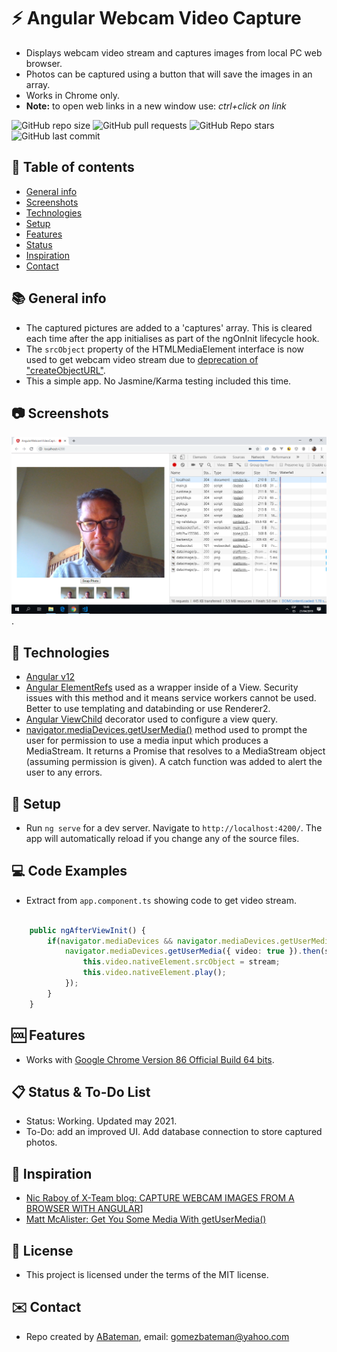 # :zap: Angular Webcam Video Capture

* Displays webcam video stream and captures images from local PC web browser.
* Photos can be captured using a button that will save the images in an array.
* Works in Chrome only.
* **Note:** to open web links in a new window use: _ctrl+click on link_

![GitHub repo size](https://img.shields.io/github/repo-size/AndrewJBateman/angular-webcam-video-capture?style=plastic)
![GitHub pull requests](https://img.shields.io/github/issues-pr/AndrewJBateman/angular-webcam-video-capture?style=plastic)
![GitHub Repo stars](https://img.shields.io/github/stars/AndrewJBateman/angular-webcam-video-capture?style=plastic)
![GitHub last commit](https://img.shields.io/github/last-commit/AndrewJBateman/angular-webcam-video-capture?style=plastic)

## :page_facing_up: Table of contents

* [General info](#general-info)
* [Screenshots](#screenshots)
* [Technologies](#technologies)
* [Setup](#setup)
* [Features](#features)
* [Status](#status)
* [Inspiration](#inspiration)
* [Contact](#contact)

## :books: General info

* The captured pictures are added to a 'captures' array. This is cleared each time after the app initialises as part of the ngOnInit lifecycle hook.
* The `srcObject` property of the HTMLMediaElement interface is now used to get webcam video stream due to [deprecation of "createObjectURL"](https://developer.mozilla.org/en-US/docs/Web/API/HTMLMediaElement/srcObject).
* This a simple app. No Jasmine/Karma testing included this time.

## :camera: Screenshots

![Example screenshot](./img/webcam-video-capture.png).

## :signal_strength: Technologies

* [Angular v12](https://angular.io/)
* [Angular ElementRefs](https://angular.io/api/core/ElementRef#description) used as a wrapper inside of a View. Security issues with this method and it means service workers cannot be used. Better to use templating and databinding or use Renderer2.
* [Angular ViewChild](https://angular.io/api/core/ViewChild) decorator used to configure a view query.
* [navigator.mediaDevices.getUserMedia()](https://developer.mozilla.org/en-US/docs/Web/API/MediaDevices/getUserMedia) method used to prompt the user for permission to use a media input which produces a MediaStream. It returns a Promise that resolves to a MediaStream object (assuming permission is given). A catch function was added to alert the user to any errors.

## :floppy_disk: Setup

* Run `ng serve` for a dev server. Navigate to `http://localhost:4200/`. The app will automatically reload if you change any of the source files.

## :computer: Code Examples

* Extract from `app.component.ts` showing code to get video stream.

```typescript

    public ngAfterViewInit() {
        if(navigator.mediaDevices && navigator.mediaDevices.getUserMedia) {
            navigator.mediaDevices.getUserMedia({ video: true }).then(stream => {
                this.video.nativeElement.srcObject = stream;
                this.video.nativeElement.play();
            });
        }
    }
```

## :cool: Features

* Works with [Google Chrome Version 86 Official Build 64 bits](https://www.google.com/chrome/).

## :clipboard: Status & To-Do List

* Status: Working. Updated may 2021.
* To-Do: add an improved UI. Add database connection to store captured photos.

## :clap: Inspiration

* [Nic Raboy of X-Team blog: CAPTURE WEBCAM IMAGES FROM A BROWSER WITH ANGULAR](https://x-team.com/blog/webcam-image-capture-angular/)]
* [Matt McAlister: Get You Some Media With getUserMedia()](https://medium.com/@matt.mcalister93/get-you-some-media-with-getusermedia-726cde161cd7)

## :file_folder: License

* This project is licensed under the terms of the MIT license.

## :envelope: Contact

* Repo created by [ABateman](https://github.com/AndrewJBateman), email: gomezbateman@yahoo.com
